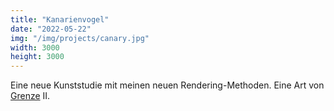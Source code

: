 ```yaml
---
title: "Kanarienvogel"
date: "2022-05-22"
img: "/img/projects/canary.jpg"
width: 3000
height: 3000
---
```


Eine neue Kunststudie mit meinen neuen Rendering-Methoden. Eine Art von [Grenze](/projects/frontier) II.
